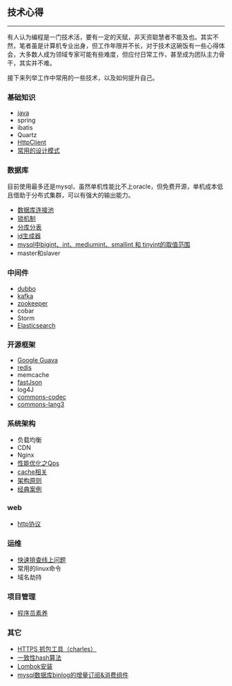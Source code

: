 ## 技术心得

---

有人认为编程是一门技术活，要有一定的天赋，非天资聪慧者不能及也。其实不然，笔者虽是计算机专业出身，但工作年限并不长，对于技术这碗饭有一些心得体会，大多数人成为领域专家可能有些难度，但应付日常工作，甚至成为团队主力骨干，其实并不难。

接下来列举工作中常用的一些技术，以及如何提升自己。

### 基础知识
* 	[java](basic-knowledge/java.md)
*  	spring
*	ibatis
*	Quartz
*	[HttpClient](basic-knowledge/HttpClient.md)
*	[常用的设计模式](basic-knowledge/常用的设计模式.md)


### 数据库
目前使用最多还是mysql，虽然单机性能比不上oracle，但免费开源，单机成本低且借助于分布式集群，可以有强大的输出能力。

*	[数据库连接池](data-base/数据库连接池.md)
* 	[锁机制](data-base/锁机制.md)
* 	[分库分表](data-base/分库分表.md)
* 	[id生成器](data-base/id生成器.md)
* 	[mysql中bigint、int、mediumint、smallint 和 tinyint的取值范围](data-base/bigint类型.md)
* 	master和slaver


### 中间件

* [dubbo](middle-software/dubbo.md)
* [kafka](middle-software/kafka.md)
* [zookeeper](middle-software/zookeeper.md)
* cobar
* Storm
* [Elasticsearch](middle-software/elasticsearch.md)



### 开源框架

* [Google Guava](open-source-framework/Goole-Guava.md)
* [redis](open-source-framework/redis.md)
* memcache
* [fastJson](open-source-framework/fastJson.md)
* log4J
* [commons-codec](open-source-framework/commons-codec.md)
* [commons-lang3](open-source-framework/commons-lang3.md)



### 系统架构 

* 负载均衡
* CDN
* Nginx
* [性能优化之Qps](system-architecture/性能优化之Qps.md)
* [cache相关](system-architecture/cache相关.md)
* [架构原则](system-architecture/架构原则.md)
* [经典案例](system-architecture/经典案例.md)


### web

*	[http协议](web/http协议.md)


### 运维

*	[快速排查线上问题](ops/online-question.md)
*	常用的linux命令
*	域名劫持

### 项目管理

* [程序员素养](project-management/程序员素养.md)


### 其它

*	[HTTPS 抓包工具（charles）](http://blog.vetcafe.net/2013/12/charlesproxyiphonehttps.html)
*	[一致性hash算法](other/一致性hash.md)
*	[Lombok安装](http://www.blogjava.net/fancydeepin/archive/2012/07/12/382933.html)
*	[mysql数据库binlog的增量订阅&消费组件](https://github.com/alibaba/canal)
